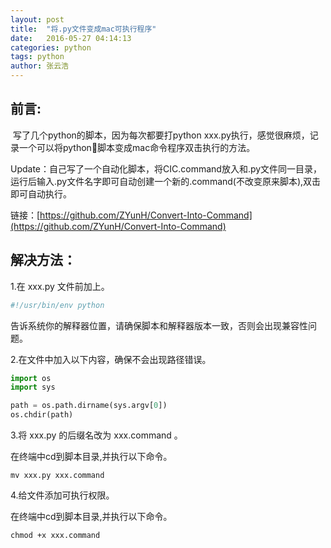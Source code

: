 ```yaml
---
layout: post
title:  "将.py文件变成mac可执行程序"
date:   2016-05-27 04:14:13
categories: python
tags: python
author: 张云浩
---
```


## 前言:

​	写了几个python的脚本，因为每次都要打python xxx.py执行，感觉很麻烦，记录一个可以将python脚本变成mac命令程序双击执行的方法。

Update：自己写了一个自动化脚本，将CIC.command放入和.py文件同一目录，运行后输入.py文件名字即可自动创建一个新的.command(不改变原来脚本),双击即可自动执行。

链接：[https://github.com/ZYunH/Convert-Into-Command](https://github.com/ZYunH/Convert-Into-Command)



## 解决方法：

1.在 xxx.py 文件前加上。

```python
#!/usr/bin/env python
```

告诉系统你的解释器位置，请确保脚本和解释器版本一致，否则会出现兼容性问题。

2.在文件中加入以下内容，确保不会出现路径错误。

```python
import os
import sys

path = os.path.dirname(sys.argv[0])
os.chdir(path)
```

3.将 xxx.py 的后缀名改为 xxx.command 。

在终端中cd到脚本目录,并执行以下命令。

```shell
mv xxx.py xxx.command
```

4.给文件添加可执行权限。

在终端中cd到脚本目录,并执行以下命令。

```shell
chmod +x xxx.command
```
